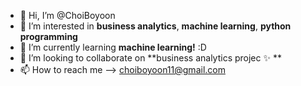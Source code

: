 - 👋 Hi, I’m @ChoiBoyoon
- 👀 I’m interested in **business analytics**, **machine learning**, **python programming**
- 🌱 I’m currently learning **machine learning!** :D
- 💞️ I’m looking to collaborate on **business analytics projec ✨ **
- 📫 How to reach me --> choiboyoon11@gmail.com

<!---
ChoiBoyoon/ChoiBoyoon is a ✨ special ✨ repository because its `README.md` (this file) appears on your GitHub profile.
You can click the Preview link to take a look at your changes.
--->

